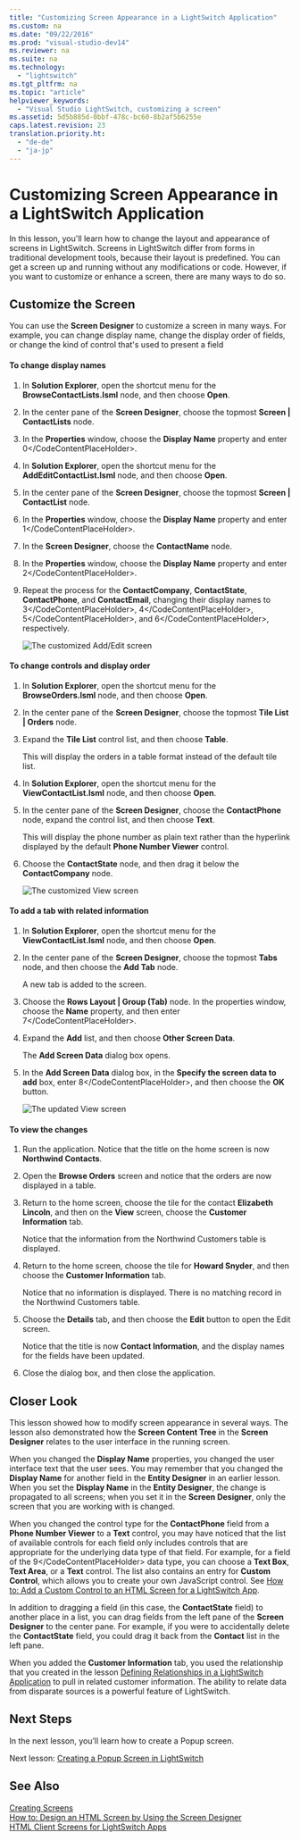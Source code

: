```yaml
---
title: "Customizing Screen Appearance in a LightSwitch Application"
ms.custom: na
ms.date: "09/22/2016"
ms.prod: "visual-studio-dev14"
ms.reviewer: na
ms.suite: na
ms.technology: 
  - "lightswitch"
ms.tgt_pltfrm: na
ms.topic: "article"
helpviewer_keywords: 
  - "Visual Studio LightSwitch, customizing a screen"
ms.assetid: 5d5b885d-0bbf-478c-bc60-8b2af5b6255e
caps.latest.revision: 23
translation.priority.ht: 
  - "de-de"
  - "ja-jp"
---
```

# Customizing Screen Appearance in a LightSwitch Application
In this lesson, you'll learn how to change the layout and appearance of screens in LightSwitch. Screens in LightSwitch differ from forms in traditional development tools, because their layout is predefined. You can get a screen up and running without any modifications or code. However, if you want to customize or enhance a screen, there are many ways to do so.  
  
## Customize the Screen  
 You can use the **Screen Designer** to customize a screen in many ways. For example, you can change display name, change the display order of fields, or change the kind of control that's used to present a field  
  
#### To change display names  
  
1.  In **Solution Explorer**, open the shortcut menu for the **BrowseContactLists.lsml** node, and then choose **Open**.  
  
2.  In the center pane of the **Screen Designer**, choose the topmost **Screen &#124; ContactLists** node.  
  
3.  In the **Properties** window, choose the **Display Name** property and enter <CodeContentPlaceHolder>0\</CodeContentPlaceHolder>.  
  
4.  In **Solution Explorer**, open the shortcut menu for the **AddEditContactList.lsml** node, and then choose **Open**.  
  
5.  In the center pane of the **Screen Designer**, choose the topmost **Screen &#124; ContactList** node.  
  
6.  In the **Properties** window, choose the **Display Name** property and enter <CodeContentPlaceHolder>1\</CodeContentPlaceHolder>.  
  
7.  In the **Screen Designer**, choose the **ContactName** node.  
  
8.  In the **Properties** window, choose the **Display Name** property and enter <CodeContentPlaceHolder>2\</CodeContentPlaceHolder>.  
  
9. Repeat the process for the **ContactCompany**, **ContactState**, **ContactPhone**, and **ContactEmail**, changing their display names to <CodeContentPlaceHolder>3\</CodeContentPlaceHolder>, <CodeContentPlaceHolder>4\</CodeContentPlaceHolder>, <CodeContentPlaceHolder>5\</CodeContentPlaceHolder>, and <CodeContentPlaceHolder>6\</CodeContentPlaceHolder>, respectively.  
  
     ![The customized Add&#47;Edit screen](../vs140/media/ls_tour22.PNG "LS_Tour22")  
  
#### To change controls and display order  
  
1.  In **Solution Explorer**, open the shortcut menu for the **BrowseOrders.lsml** node, and then choose **Open**.  
  
2.  In the center pane of the **Screen Designer**, choose the topmost **Tile List &#124; Orders** node.  
  
3.  Expand the **Tile List** control list, and then choose **Table**.  
  
     This will display the orders in a table format instead of the default tile list.  
  
4.  In **Solution Explorer**, open the shortcut menu for the **ViewContactList.lsml** node, and then choose **Open**.  
  
5.  In the center pane of the **Screen Designer**, choose the **ContactPhone** node, expand the control list, and then choose **Text**.  
  
     This will display the phone number as plain text rather than the hyperlink displayed by the default **Phone Number Viewer** control.  
  
6.  Choose the **ContactState** node, and then drag it below the **ContactCompany** node.  
  
     ![The customized View screen](../vs140/media/ls_tour23.PNG "LS_Tour23")  
  
#### To add a tab with related information  
  
1.  In **Solution Explorer**, open the shortcut menu for the **ViewContactList.lsml** node, and then choose **Open**.  
  
2.  In the center pane of the **Screen Designer**, choose the topmost **Tabs** node, and then choose the **Add Tab** node.  
  
     A new tab is added to the screen.  
  
3.  Choose the **Rows Layout &#124; Group (Tab)** node. In the properties window, choose the **Name** property, and then enter <CodeContentPlaceHolder>7\</CodeContentPlaceHolder>.  
  
4.  Expand the **Add** list, and then choose **Other Screen Data**.  
  
     The **Add Screen Data** dialog box opens.  
  
5.  In the **Add Screen Data** dialog box, in the **Specify the screen data to add** box, enter <CodeContentPlaceHolder>8\</CodeContentPlaceHolder>, and then choose the **OK** button.  
  
     ![The updated View screen](../vs140/media/ls_tour24.PNG "LS_Tour24")  
  
#### To view the changes  
  
1.  Run the application. Notice that the title on the home screen is now **Northwind Contacts**.  
  
2.  Open the **Browse Orders** screen and notice that the orders are now displayed in a table.  
  
3.  Return to the home screen, choose the tile for the contact **Elizabeth Lincoln**, and then on the **View** screen, choose the **Customer Information** tab.  
  
     Notice that the information from the Northwind Customers table is displayed.  
  
4.  Return to the home screen, choose the tile for **Howard Snyder**, and then choose the **Customer Information** tab.  
  
     Notice that no information is displayed. There is no matching record in the Northwind Customers table.  
  
5.  Choose the **Details** tab, and then choose the **Edit** button to open the Edit screen.  
  
     Notice that the title is now **Contact Information**, and the display names for the fields have been updated.  
  
6.  Close the dialog box, and then close the application.  
  
## Closer Look  
 This lesson showed how to modify screen appearance in several ways. The lesson also demonstrated how the **Screen Content Tree** in the **Screen Designer** relates to the user interface in the running screen.  
  
 When you changed the **Display Name** properties, you changed the user interface text that the user sees. You may remember that you changed the **Display Name** for another field in the **Entity Designer** in an earlier lesson. When you set the **Display Name** in the **Entity Designer**, the change is propagated to all screens; when you set it in the **Screen Designer**, only the screen that you are working with is changed.  
  
 When you changed the control type for the **ContactPhone** field from a **Phone Number Viewer** to a **Text** control, you may have noticed that the list of available controls for each field only includes controls that are appropriate for the underlying data type of that field. For example, for a field of the <CodeContentPlaceHolder>9\</CodeContentPlaceHolder> data type, you can choose a **Text Box**, **Text Area**, or a **Text** control. The list also contains an entry for **Custom Control**, which allows you to create your own JavaScript control. See [How to: Add a Custom Control to an HTML Screen for a LightSwitch App](../vs140/how-to--add-a-custom-control-to-an-html-screen-for-a-lightswitch-app.md).  
  
 In addition to dragging a field (in this case, the **ContactState** field) to another place in a list, you can drag fields from the left pane of the **Screen Designer** to the center pane. For example, if you were to accidentally delete the **ContactState** field, you could drag it back from the **Contact** list in the left pane.  
  
 When you added the **Customer Information** tab, you used the relationship that you created in the lesson [Defining Relationships in a LightSwitch Application](../vs140/defining-relationships-in-a-lightswitch-application.md) to pull in related customer information. The ability to relate data from disparate sources is a powerful feature of LightSwitch.  
  
## Next Steps  
 In the next lesson, you’ll learn how to create a Popup screen.  
  
 Next lesson:  [Creating a Popup Screen in LightSwitch](../vs140/creating-a-popup-screen-in-lightswitch.md)  
  
## See Also  
 [Creating Screens](../vs140/creating-screens-in-lightswitch.md)   
 [How to: Design an HTML Screen by Using the Screen Designer](../vs140/how-to--design-an-html-screen-by-using-the-screen-designer.md)   
 [HTML Client Screens for LightSwitch Apps](../vs140/html-client-screens-for-lightswitch-apps.md)